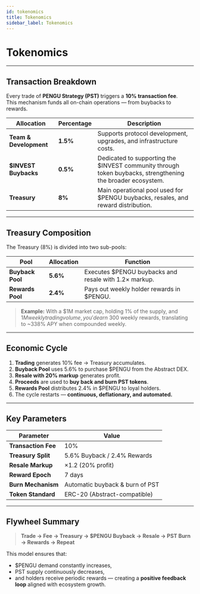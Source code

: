 ```yaml
---
id: tokenomics
title: Tokenomics
sidebar_label: Tokenomics
---
```


# Tokenomics 

---

## Transaction Breakdown

Every trade of **PENGU Strategy (PST)** triggers a **10% transaction fee**.  
This mechanism funds all on-chain operations — from buybacks to rewards.

| Allocation | Percentage | Description |
|-------------|-------------|--------------|
| **Team & Development** | **1.5%** | Supports protocol development, upgrades, and infrastructure costs. |
| **$INVEST Buybacks** | **0.5%** | Dedicated to supporting the $INVEST community through token buybacks, strengthening the broader ecosystem. |
| **Treasury** | **8%** | Main operational pool used for $PENGU buybacks, resales, and reward distribution. |

---

## Treasury Composition

The Treasury (8%) is divided into two sub-pools:

| Pool | Allocation | Function |
|------|-------------|-----------|
| **Buyback Pool** | **5.6%** | Executes $PENGU buybacks and resale with 1.2× markup. |
| **Rewards Pool** | **2.4%** | Pays out weekly holder rewards in $PENGU. |

> **Example:** With a $1M market cap, holding 1% of the supply, and $1M weekly trading volume, you'd earn ~$300 weekly rewards, translating to ~338% APY when compounded weekly.

---

## Economic Cycle

1. **Trading** generates 10% fee → Treasury accumulates.  
2. **Buyback Pool** uses 5.6% to purchase $PENGU from the Abstract DEX.  
3. **Resale with 20% markup** generates profit.  
4. **Proceeds** are used to **buy back and burn PST tokens**.  
5. **Rewards Pool** distributes 2.4% in $PENGU to loyal holders.  
6. The cycle restarts — **continuous, deflationary, and automated.**

---

## Key Parameters

| Parameter | Value |
|------------|--------|
| **Transaction Fee** | 10% |
| **Treasury Split** | 5.6% Buyback / 2.4% Rewards |
| **Resale Markup** | ×1.2 (20% profit) |
| **Reward Epoch** | 7 days |
| **Burn Mechanism** | Automatic buyback & burn of PST |
| **Token Standard** | ERC-20 (Abstract-compatible) |

---

## Flywheel Summary

> **Trade → Fee → Treasury → $PENGU Buyback → Resale → PST Burn → Rewards → Repeat**

This model ensures that:
- $PENGU demand constantly increases,  
- PST supply continuously decreases,  
- and holders receive periodic rewards — creating a **positive feedback loop** aligned with ecosystem growth.
